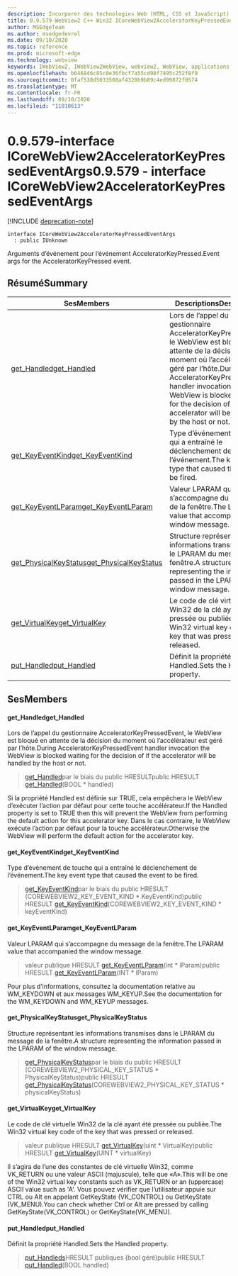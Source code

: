 ```yaml
---
description: Incorporer des technologies Web (HTML, CSS et JavaScript) dans vos applications natives avec le contrôle Microsoft Edge WebView2
title: 0.9.579-WebView2 C++ Win32 ICoreWebView2AcceleratorKeyPressedEventArgs
author: MSEdgeTeam
ms.author: msedgedevrel
ms.date: 09/10/2020
ms.topic: reference
ms.prod: microsoft-edge
ms.technology: webview
keywords: IWebView2, IWebView2WebView, webview2, WebView, applications Win32, Win32, Edge, ICoreWebView2, ICoreWebView2Controller, contrôle de navigateur, html Edge, ICoreWebView2AcceleratorKeyPressedEventArgs
ms.openlocfilehash: b646846c85c0e36fbcf7a55cd98f7495c252f8f9
ms.sourcegitcommit: 0faf538d5033508af4320b9b89c4ed99872f0574
ms.translationtype: MT
ms.contentlocale: fr-FR
ms.lasthandoff: 09/10/2020
ms.locfileid: "11010613"
---
```

# <span data-ttu-id="b0892-104">0.9.579-interface ICoreWebView2AcceleratorKeyPressedEventArgs</span><span class="sxs-lookup"><span data-stu-id="b0892-104">0.9.579 - interface ICoreWebView2AcceleratorKeyPressedEventArgs</span></span> 

[!INCLUDE [deprecation-note](../../includes/deprecation-note.md)]

```
interface ICoreWebView2AcceleratorKeyPressedEventArgs
  : public IUnknown
```

<span data-ttu-id="b0892-105">Arguments d’événement pour l’événement AcceleratorKeyPressed.</span><span class="sxs-lookup"><span data-stu-id="b0892-105">Event args for the AcceleratorKeyPressed event.</span></span>

## <span data-ttu-id="b0892-106">Résumé</span><span class="sxs-lookup"><span data-stu-id="b0892-106">Summary</span></span>

 <span data-ttu-id="b0892-107">Ses</span><span class="sxs-lookup"><span data-stu-id="b0892-107">Members</span></span>                        | <span data-ttu-id="b0892-108">Descriptions</span><span class="sxs-lookup"><span data-stu-id="b0892-108">Descriptions</span></span>
--------------------------------|---------------------------------------------
[<span data-ttu-id="b0892-109">get_Handled</span><span class="sxs-lookup"><span data-stu-id="b0892-109">get_Handled</span></span>](#get_handled) | <span data-ttu-id="b0892-110">Lors de l’appel du gestionnaire AcceleratorKeyPressedEvent, le WebView est bloqué en attente de la décision du moment où l’accélérateur est géré par l’hôte.</span><span class="sxs-lookup"><span data-stu-id="b0892-110">During AcceleratorKeyPressedEvent handler invocation the WebView is blocked waiting for the decision of if the accelerator will be handled by the host or not.</span></span>
[<span data-ttu-id="b0892-111">get_KeyEventKind</span><span class="sxs-lookup"><span data-stu-id="b0892-111">get_KeyEventKind</span></span>](#get_keyeventkind) | <span data-ttu-id="b0892-112">Type d’événement de touche qui a entraîné le déclenchement de l’événement.</span><span class="sxs-lookup"><span data-stu-id="b0892-112">The key event type that caused the event to be fired.</span></span>
[<span data-ttu-id="b0892-113">get_KeyEventLParam</span><span class="sxs-lookup"><span data-stu-id="b0892-113">get_KeyEventLParam</span></span>](#get_keyeventlparam) | <span data-ttu-id="b0892-114">Valeur LPARAM qui s’accompagne du message de la fenêtre.</span><span class="sxs-lookup"><span data-stu-id="b0892-114">The LPARAM value that accompanied the window message.</span></span>
[<span data-ttu-id="b0892-115">get_PhysicalKeyStatus</span><span class="sxs-lookup"><span data-stu-id="b0892-115">get_PhysicalKeyStatus</span></span>](#get_physicalkeystatus) | <span data-ttu-id="b0892-116">Structure représentant les informations transmises dans le LPARAM du message de la fenêtre.</span><span class="sxs-lookup"><span data-stu-id="b0892-116">A structure representing the information passed in the LPARAM of the window message.</span></span>
[<span data-ttu-id="b0892-117">get_VirtualKey</span><span class="sxs-lookup"><span data-stu-id="b0892-117">get_VirtualKey</span></span>](#get_virtualkey) | <span data-ttu-id="b0892-118">Le code de clé virtuelle Win32 de la clé ayant été pressée ou publiée.</span><span class="sxs-lookup"><span data-stu-id="b0892-118">The Win32 virtual key code of the key that was pressed or released.</span></span>
[<span data-ttu-id="b0892-119">put_Handled</span><span class="sxs-lookup"><span data-stu-id="b0892-119">put_Handled</span></span>](#put_handled) | <span data-ttu-id="b0892-120">Définit la propriété Handled.</span><span class="sxs-lookup"><span data-stu-id="b0892-120">Sets the Handled property.</span></span>

## <span data-ttu-id="b0892-121">Ses</span><span class="sxs-lookup"><span data-stu-id="b0892-121">Members</span></span>

#### <span data-ttu-id="b0892-122">get_Handled</span><span class="sxs-lookup"><span data-stu-id="b0892-122">get_Handled</span></span> 

<span data-ttu-id="b0892-123">Lors de l’appel du gestionnaire AcceleratorKeyPressedEvent, le WebView est bloqué en attente de la décision du moment où l’accélérateur est géré par l’hôte.</span><span class="sxs-lookup"><span data-stu-id="b0892-123">During AcceleratorKeyPressedEvent handler invocation the WebView is blocked waiting for the decision of if the accelerator will be handled by the host or not.</span></span>

> <span data-ttu-id="b0892-124">[get_Handled](#get_handled)par le biais du public HRESULT</span><span class="sxs-lookup"><span data-stu-id="b0892-124">public HRESULT [get_Handled](#get_handled)(BOOL \* handled)</span></span>

<span data-ttu-id="b0892-125">Si la propriété Handled est définie sur TRUE, cela empêchera le WebView d’exécuter l’action par défaut pour cette touche accélérateur.</span><span class="sxs-lookup"><span data-stu-id="b0892-125">If the Handled property is set to TRUE then this will prevent the WebView from performing the default action for this accelerator key.</span></span> <span data-ttu-id="b0892-126">Dans le cas contraire, le WebView exécute l’action par défaut pour la touche accélérateur.</span><span class="sxs-lookup"><span data-stu-id="b0892-126">Otherwise the WebView will perform the default action for the accelerator key.</span></span>

#### <span data-ttu-id="b0892-127">get_KeyEventKind</span><span class="sxs-lookup"><span data-stu-id="b0892-127">get_KeyEventKind</span></span> 

<span data-ttu-id="b0892-128">Type d’événement de touche qui a entraîné le déclenchement de l’événement.</span><span class="sxs-lookup"><span data-stu-id="b0892-128">The key event type that caused the event to be fired.</span></span>

> <span data-ttu-id="b0892-129">[get_KeyEventKind](#get_keyeventkind)par le biais du public HRESULT (COREWEBVIEW2_KEY_EVENT_KIND \* KeyEventKind)</span><span class="sxs-lookup"><span data-stu-id="b0892-129">public HRESULT [get_KeyEventKind](#get_keyeventkind)(COREWEBVIEW2_KEY_EVENT_KIND \* keyEventKind)</span></span>

#### <span data-ttu-id="b0892-130">get_KeyEventLParam</span><span class="sxs-lookup"><span data-stu-id="b0892-130">get_KeyEventLParam</span></span> 

<span data-ttu-id="b0892-131">Valeur LPARAM qui s’accompagne du message de la fenêtre.</span><span class="sxs-lookup"><span data-stu-id="b0892-131">The LPARAM value that accompanied the window message.</span></span>

> <span data-ttu-id="b0892-132">valeur publique HRESULT [get_KeyEventLParam](#get_keyeventlparam)(int \* lParam)</span><span class="sxs-lookup"><span data-stu-id="b0892-132">public HRESULT [get_KeyEventLParam](#get_keyeventlparam)(INT \* lParam)</span></span>

<span data-ttu-id="b0892-133">Pour plus d’informations, consultez la documentation relative au WM_KEYDOWN et aux messages WM_KEYUP.</span><span class="sxs-lookup"><span data-stu-id="b0892-133">See the documentation for the WM_KEYDOWN and WM_KEYUP messages.</span></span>

#### <span data-ttu-id="b0892-134">get_PhysicalKeyStatus</span><span class="sxs-lookup"><span data-stu-id="b0892-134">get_PhysicalKeyStatus</span></span> 

<span data-ttu-id="b0892-135">Structure représentant les informations transmises dans le LPARAM du message de la fenêtre.</span><span class="sxs-lookup"><span data-stu-id="b0892-135">A structure representing the information passed in the LPARAM of the window message.</span></span>

> <span data-ttu-id="b0892-136">[get_PhysicalKeyStatus](#get_physicalkeystatus)par le biais du public HRESULT (COREWEBVIEW2_PHYSICAL_KEY_STATUS \* PhysicalKeyStatus)</span><span class="sxs-lookup"><span data-stu-id="b0892-136">public HRESULT [get_PhysicalKeyStatus](#get_physicalkeystatus)(COREWEBVIEW2_PHYSICAL_KEY_STATUS \* physicalKeyStatus)</span></span>

#### <span data-ttu-id="b0892-137">get_VirtualKey</span><span class="sxs-lookup"><span data-stu-id="b0892-137">get_VirtualKey</span></span> 

<span data-ttu-id="b0892-138">Le code de clé virtuelle Win32 de la clé ayant été pressée ou publiée.</span><span class="sxs-lookup"><span data-stu-id="b0892-138">The Win32 virtual key code of the key that was pressed or released.</span></span>

> <span data-ttu-id="b0892-139">valeur publique HRESULT [get_VirtualKey](#get_virtualkey)(uint \* VirtualKey)</span><span class="sxs-lookup"><span data-stu-id="b0892-139">public HRESULT [get_VirtualKey](#get_virtualkey)(UINT \* virtualKey)</span></span>

<span data-ttu-id="b0892-140">Il s’agira de l’une des constantes de clé virtuelle Win32, comme VK_RETURN ou une valeur ASCII (majuscule), telle que «A».</span><span class="sxs-lookup"><span data-stu-id="b0892-140">This will be one of the Win32 virtual key constants such as VK_RETURN or an (uppercase) ASCII value such as 'A'.</span></span> <span data-ttu-id="b0892-141">Vous pouvez vérifier que l’utilisateur appuie sur CTRL ou Alt en appelant GetKeyState (VK_CONTROL) ou GetKeyState (VK_MENU).</span><span class="sxs-lookup"><span data-stu-id="b0892-141">You can check whether Ctrl or Alt are pressed by calling GetKeyState(VK_CONTROL) or GetKeyState(VK_MENU).</span></span>

#### <span data-ttu-id="b0892-142">put_Handled</span><span class="sxs-lookup"><span data-stu-id="b0892-142">put_Handled</span></span> 

<span data-ttu-id="b0892-143">Définit la propriété Handled.</span><span class="sxs-lookup"><span data-stu-id="b0892-143">Sets the Handled property.</span></span>

> <span data-ttu-id="b0892-144">[put_Handleds](#put_handled)HRESULT publiques (bool géré)</span><span class="sxs-lookup"><span data-stu-id="b0892-144">public HRESULT [put_Handled](#put_handled)(BOOL handled)</span></span>

